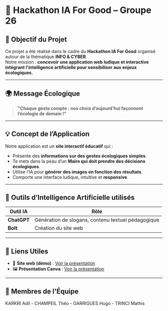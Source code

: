 # 🌱 Hackathon IA For Good – Groupe 26

## 🎯 Objectif du Projet

Ce projet a été réalisé dans le cadre du **Hackathon IA For Good** organisé autour de la thématique **INFO & CYBER**.  
Notre mission : **concevoir une application web ludique et interactive intégrant l'intelligence artificielle pour sensibiliser aux enjeux écologiques.**

---

## 🌍 Message Écologique

> **"Chaque geste compte : nos choix d’aujourd’hui façonnent l’écologie de demain !"**
---

## 💡 Concept de l’Application

Notre application est un **site interactif éducatif** qui :

- Présente des **informations sur des gestes écologiques simples**.
- Te mets dans la peau d’un **Maire qui doit prendre des décisions écologiques**.
- Utilise l’IA pour **générer des images en fonction des résultats**.
- Comporte une interface ludique, intuitive et **responsive**.

---

## 🤖 Outils d’Intelligence Artificielle utilisés

| Outil IA | Rôle |
|----------|------|
| **ChatGPT** | Génération de slogans, contenu textuel pédagogique |
| **Bolt** | Création du site web |

---

## 🚀 Liens Utiles

- 🔗 **Site web (démo)** : [Voir la présentation](https://comforting-semifreddo-447f34.netlify.app/)
- 🖼️ **Présentation Canva** : [Voir la présentation](https://www.canva.com/design/DAGrV0UIkag/T80ZObgNYYy0KZc_NTdBpA/edit?ui=eyJBIjp7fX0)

---

## 👥 Membres de l'Équipe
KARKRI Adil - CHAMPEIL Théo - GARRIGUES Hugo - TRINCI Mathis
